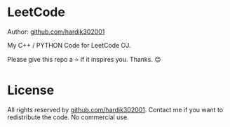 # LeetCode

Author: [github.com/hardik302001](https://github.com/hardik302001)

My C++ / PYTHON Code for LeetCode OJ.

Please give this repo a :star: if it inspires you. Thanks. :blush:


# License
All rights reserved by [github.com/hardik302001](https://github.com/hardik302001). Contact me if you want to redistribute the code. No commercial use.
